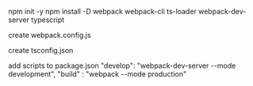 npm init -y
npm install -D webpack webpack-cli ts-loader webpack-dev-server typescript

create webpack.config.js
<!-- const path = require('path');

module.exports = {
  entry: './src/index.ts',
  module: {
    rules: [
      {
        test: /\.ts?$/,
        use: 'ts-loader',
        exclude: /node_modules/,
      },
    ],
  },
  resolve: {
    extensions: ['.tsx', '.ts', '.js'],
  },
  output: {
    filename: 'bundle.js',
    path: path.resolve(__dirname, 'dist'),
  },
  devServer: {
    static: path.join(__dirname, "dist"),
    compress: true,
    port: 4000,
  },
}; -->


create tsconfig.json
<!-- {
  "compilerOptions": {
      "noImplicitAny": true,
      "target": "ES5",
      "module": "ES6"
  }
} -->

add scripts to package.json
  "develop": "webpack-dev-server --mode development",
  "build" : "webpack --mode production"

